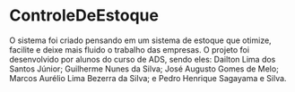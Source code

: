 # ControleDeEstoque
O sistema foi criado pensando em um sistema de estoque que otimize, facilite e deixe mais fluido o trabalho das empresas. O projeto foi desenvolvido por alunos do curso de ADS, sendo eles: Dailton Lima dos Santos Júnior; Guilherme Nunes da Silva; José Augusto Gomes de Melo; Marcos Aurélio Lima Bezerra da Silva; e Pedro Henrique Sagayama e Silva.
